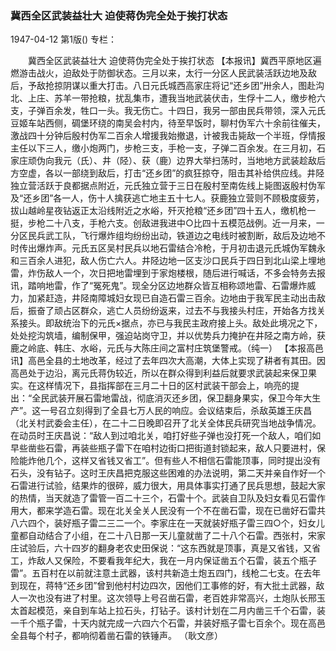 ### 冀西全区武装益壮大  迫使蒋伪完全处于挨打状态

1947-04-12
第1版()
专栏：

　　冀西全区武装益壮大
    迫使蒋伪完全处于挨打状态
    【本报讯】冀西平原地区遍燃游击战火，迫敌处于防御状态。三月以来，太行一分区人民武装活跃边地及敌后，予敌抢掠阴谋以重大打击。八日元氏城西高家庄将记“还乡团”卅余人，图赴沟北、上庄、苏羊一带抢粮，扰乱集市，遭我当地武装伏击，生俘十二人，缴步枪六支，子弹百余发，牲口一头。我无伤亡。十四日，我另一部由民兵带领，深入元氏豆姬车站西侧，碉堡环绕的南吴会村内，待至早饭时，聊村伪军六十余前往催夫，激战四十分钟后殷村伪军二百余人增援我始撤退，计被我击毙敌一个半班，俘情报主任以下三人，缴小炮两门，步枪三支，手枪一支，子弹二百余发。在三月初，石家庄顽伪向我元（氏）、井（陉）、获（鹿）边界大举扫荡时，当地地方武装趁敌后方空虚，各以一部绕到敌后，打击“还乡团”的疯狂掠夺，阻击其补给供应线。井陉独立营活跃于良都据点附近，元氏独立营于三日在殷村至南佐线上毙图返殷村伪军及“还乡团”各一人，伤十人擒获逃亡地主五十七人。获鹿独立营则不顾极度疲劳，拔山越岭星夜钻返正太沿线附近之水峪，歼灭抢粮“还乡团”四十五人，缴机枪一挺，步枪二十八支，手枪六支。创敌进我进中○比四十五模范战例。近一月来，一分区民兵武工队，飞行爆炸组均纷纷出动，铁道边之电线时被割断，敌后及边地不时传出爆炸声。元氏五区吴村民兵以地石雷结合冷枪，于月初击退元氏城伪军魏永和三百余人进犯，敌人伤亡六人。井陉边地一区支沙口民兵于四日到北山梁上埋地雷，炸伤敌人一个，次日把地雷埋到于家炮楼根，随后进行喊话，不多会特务去报讯，踏响地雷，作了“冤死鬼”。现全分区边地群众皆互相称颂地雷、石雷爆炸威力，加紧赶造，井陉南障城妇女现已自造石雷三百余。边地由于我军民主动出击敌后，振奋了顽占区群众，逃亡人员纷纷返来，过去不与我接头村庄，开始各方找关系接头。即敌统治下的元氏×据点，亦已与我民主政府接上头。敌处此境况之下，处处挖沟筑墙，编制保甲，强迫站岗守卫，并以优势兵力掩护在井陉之南方岭，获鹿之岭底、韩庄、水峪，元氏与大陈庄间之富村庄筑堡警戒。（纯一）
    【本报高邑讯】高邑全县的土地改革，经过了去年四次大高潮，大体上实现了耕者有其田。因高邑处于边沿，离元氏蒋伪较近，所以在群众得到利益后就要求武装起来保卫果实。在这样情况下，县指挥部在三月二十日的区村武装干部会上，响亮的提出：“全民武装开展石雷地雷战，彻底消灭还乡团，保卫翻身果实，保卫今年大生产”。这一号召立刻得到了全县七万人民的响应。会议结束后，杀敌英雄王庆昌（北关村武委会主任），在二十二日晚即召开了北关全体民兵研究当地战争情况。在动员时王庆昌说：“敌人到过咱北关，咱打好些子弹也没打死一个敌人，咱们如早些凿些石雷，再装些瓶子雷下在咱村边街口把街道封锁起来，敌人只要进村，保险能炸他几个，这样又省钱又省工”。但有些人不相信石雷能顶事，同时提出没有石头，没有钻子。这时王庆昌把克服这些困难的办法说明，第二天并亲自作好一个石雷进行试验，结果炸的很碎，威力很大，用具体事实打通了民兵思想，鼓起大家的热情，当天就造了雷管一百二十三个，石雷十个。武装自卫队及妇女看见石雷作用大，都来学造石雷。现在北关全关人民没有一个不在凿石雷，现在已凿好石雷共八六四个，装好瓶子雷二三二一个。李家庄在一天就装好瓶子雷三四○个，妇女儿童都自动结合了小组，在二十八日那一天儿童就凿了二十八个石雷。西张村，宋家庄试验后，六十四岁的翻身老农史田保说：“这东西就是顶事，真是又省钱，又省工，炸敌人又保险，不要看我年纪大，我在一月内保证凿五个石雷，装五个瓶子雷”。五百村在以前就注意土武器，该村共新造土炮五四门，线枪二七支。在去年到现在，蒋特“还乡团”曾到他村村边四次，因他们工事修的好，有大批土武器，敌人一次也没有进了村里。这次领导上号召凿石雷，老百姓非常高兴，土炮队长邢玉太首起模范，亲自到车站上拉石头，打钻子。该村计划在二月内凿三千个石雷，装一千个瓶子雷，十天内就完成一六四六个石雷，并装好瓶子雷七百余个。现在高邑全县每个村子，都响彻着凿石雷的铁锤声。
            （耿文彦）
